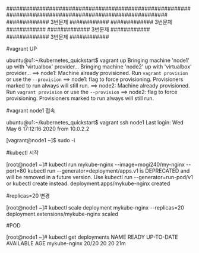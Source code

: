 
#########################################################################################################
############# 3번문제 ############
############# 3번문제 ############
############# 3번문제 ############
############# 3번문제 ############

#vagrant  UP

ubuntu@u1:~/kubernetes_quickstart$ vagrant up
Bringing machine 'node1' up with 'virtualbox' provider...
Bringing machine 'node2' up with 'virtualbox' provider...
==> node1: Machine already provisioned. Run `vagrant provision` or use the `--provision`
==> node1: flag to force provisioning. Provisioners marked to run always will still run.
==> node2: Machine already provisioned. Run `vagrant provision` or use the `--provision`
==> node2: flag to force provisioning. Provisioners marked to run always will still run.

#vagrant node1 접속

ubuntu@u1:~/kubernetes_quickstart$ vagrant ssh node1
Last login: Wed May  6 17:12:16 2020 from 10.0.2.2

[vagrant@node1 ~]$ sudo -i

#kubectl 시작

[root@node1 ~]#  kubectl run mykube-nginx --image=mogi240/my-nginx --port=80
kubectl run --generator=deployment/apps.v1 is DEPRECATED and will be removed in a future version. Use kubectl run --generator=run-pod/v1 or kubectl create instead.
deployment.apps/mykube-nginx created

#replicas=20 변경

[root@node1 ~]# kubectl scale deployment mykube-nginx --replicas=20
deployment.extensions/mykube-nginx scaled

#POD 

[root@node1 ~]# kubectl get deployments
NAME           READY   UP-TO-DATE   AVAILABLE   AGE
mykube-nginx   20/20   20           20          21m

